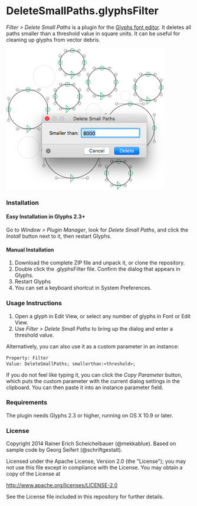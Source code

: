 # DeleteSmallPaths.glyphsFilter

*Filter > Delete Small Paths* is a plugin for the [Glyphs font editor](http://glyphsapp.com/). It deletes all paths smaller than a threshold value in square units. It can be useful for cleaning up glyphs from vector debris.

![Paths smaller than the provided threshold value disappear.](DeleteSmallPaths.png "Delete Small Paths")

### Installation

#### Easy Installation in Glyphs 2.3+

Go to *Window > Plugin Manager*, look for *Delete Small Paths*, and click the *Install* button next to it, then restart Glyphs.

#### Manual Installation

1. Download the complete ZIP file and unpack it, or clone the repository.
2. Double click the .glyphsFilter file. Confirm the dialog that appears in Glyphs.
3. Restart Glyphs
4. You can set a keyboard shortcut in System Preferences.

### Usage Instructions

1. Open a glyph in Edit View, or select any number of glyphs in Font or Edit View.
2. Use *Filter > Delete Small Paths* to bring up the dialog and enter a threshold value.

Alternatively, you can also use it as a custom parameter in an instance:

	Property: Filter
	Value: DeleteSmallPaths; smallerthan:<threshold>;

If you do not feel like typing it, you can click the *Copy Parameter* button, which puts the custom parameter with the current dialog settings in the clipboard. You can then paste it into an instance parameter field.

### Requirements

The plugin needs Glyphs 2.3 or higher, running on OS X 10.9 or later.

### License

Copyright 2014 Rainer Erich Scheichelbauer (@mekkablue).
Based on sample code by Georg Seifert (@schriftgestalt).

Licensed under the Apache License, Version 2.0 (the "License");
you may not use this file except in compliance with the License.
You may obtain a copy of the License at

http://www.apache.org/licenses/LICENSE-2.0

See the License file included in this repository for further details.
